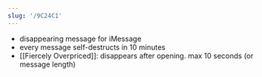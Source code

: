 ```yaml
---
slug: '/9C24C1'
---
```


- disappearing message for iMessage
- every message self-destructs in 10 minutes
- [[Fiercely Overpriced]]: disappears after opening. max 10 seconds (or message length)
